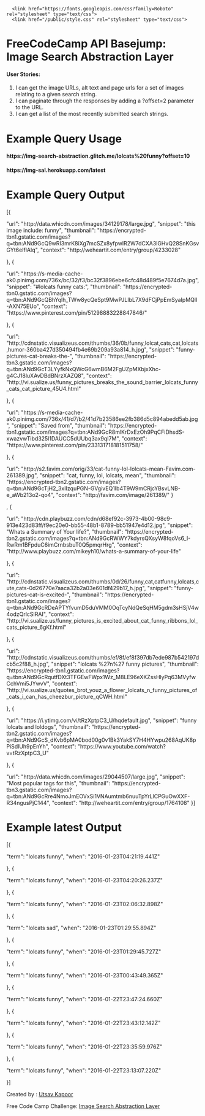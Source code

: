<!DOCTYPE html>
<html>

   <head>
      
      <link href="https://fonts.googleapis.com/css?family=Roboto" rel="stylesheet" type="text/css">
      <link href="/public/style.css" rel="stylesheet" type="text/css">
   </head>

   <body>
      <div class="container">
         <h1>FreeCodeCamp API Basejump: Image Search Abstraction Layer</h1>
        <h4>User Stories:</h4>
        <ol>
          <li> I can get the image URLs, alt text and page urls for a set of images relating to a given search string.</li>
          <li> I can paginate through the responses by adding a ?offset=2 parameter to the URL.</li>
          <li> I can get a list of the most recently submitted search strings.</li>
        </ol>
        <h1>Example Query Usage</h1>
        <h4><span>https://img-search-abstraction.glitch.me/lolcats%20funny?offset=10</span></h4>
        <h4><span>https://img-sal.herokuapp.com/latest</span></h4>
        <h1>Example Query Output</h1>
        <p>[{</p><p><span>
  "url": "http://data.whicdn.com/images/34129178/large.jpg",
  "snippet": "this image include: funny",
  "thumbnail": "https://encrypted-tbn1.gstatic.com/images?q=tbn:ANd9GcQ9wRI3mrK8iXg7mcSZx8yfpwlR2W7dCXA3lGHvQ28SnKGsvGYt6eIflAIq",
  "context": "http://weheartit.com/entry/group/4233028"
</span></p><p>}, {</p><p><span>
  "url": "https://s-media-cache-ak0.pinimg.com/736x/bc/32/f3/bc32f3896ebe6cfc48d489f5e7674d7a.jpg",
  "snippet": "#lolcats funny cats:",
  "thumbnail": "https://encrypted-tbn0.gstatic.com/images?q=tbn:ANd9GcQBhYqlh_TWw8ycQeSpt9MwPJLIbL7X9dFCjPpEmSyaIpMQlI-AXN75EUo",
  "context": "https://www.pinterest.com/pin/51298883228847846/"
</span></p><p>}, {</p><p><span>
  "url": "http://cdnstatic.visualizeus.com/thumbs/36/0b/funny,lolcat,cats,cat,lolcats,humor-360ba427d350494fb4e69b209a93a814_h.jpg",
  "snippet": "funny-pictures-cat-breaks-the-",
  "thumbnail": "https://encrypted-tbn3.gstatic.com/images?q=tbn:ANd9GcT3LYyfkNxQWcG6wmB6M2FgUZpMXbjxXhc-g4CJ18luXAvDBdBNrzXAZQ8",
  "context": "http://vi.sualize.us/funny_pictures_breaks_the_sound_barrier_lolcats_funny_cats_cat_picture_45U4.html"
</span></p><p>}, {</p><p><span>
  "url": "https://s-media-cache-ak0.pinimg.com/736x/41/d7/b2/41d7b23586ee2fb386d5c894abedd5ab.jpg",
  "snippet": "Saved from",
  "thumbnail": "https://encrypted-tbn1.gstatic.com/images?q=tbn:ANd9GcR8mlKrDxEzOh9PqCFiDhsdS-xwazvwTibd325l1DAUCC5dUUbq3ax9qI7M",
  "context": "https://www.pinterest.com/pin/233131718181511758/"
</span></p><p>}, {</p><p><span>
  "url": "http://s2.favim.com/orig/33/cat-funny-lol-lolcats-mean-Favim.com-261389.jpg",
  "snippet": "cat, funny, lol, lolcats, mean",
  "thumbnail": "https://encrypted-tbn2.gstatic.com/images?q=tbn:ANd9GcTjH2_3xIIzquPGN-GVgivEQ1Ib4T9W9mCRjcYBsvLNB-e_aWb213o2-qo4",
  "context": "http://favim.com/image/261389/"
}</span></p><p>, {</p><p><span>
  "url": "http://cdn.playbuzz.com/cdn/d68ef92c-3973-4b00-98c9-913e423d83ff/f9ec20e0-bb55-48b1-8789-bb51947e4d12.jpg",
  "snippet": "Whats a Summary of Your life?",
  "thumbnail": "https://encrypted-tbn2.gstatic.com/images?q=tbn:ANd9GcRWWY7kdyrsQXsyW8fqoVs6_I-RwRm1BFpduC6imCrnbsbuT0Q5pmqrHrg",
  "context": "http://www.playbuzz.com/mikeyh10/whats-a-summary-of-your-life"
</span></p><p>}, {</p><p><span>
  "url": "http://cdnstatic.visualizeus.com/thumbs/0d/26/funny,cat,catfunny,lolcats,cute,cats-0d26770e7aaca32b2a03e601df429b17_h.jpg",
  "snippet": "funny-pictures-cat-is-excited-",
  "thumbnail": "https://encrypted-tbn1.gstatic.com/images?q=tbn:ANd9GcRDeAPTYfvumD5duVMM0OqTcyNdQeSqHM5gdm3sHSjV4w4odzQrlcSIRAI",
  "context": "http://vi.sualize.us/funny_pictures_is_excited_about_cat_funny_ribbons_lol_cats_picture_6gKf.html"
</span></p><p>}, {</p><p><span>
  "url": "http://cdnstatic.visualizeus.com/thumbs/ef/8f/ef8f397db7ede987b542197dcb5c2f88_h.jpg",
  "snippet": "lolcats %27n%27 funny pictures",
  "thumbnail": "https://encrypted-tbn1.gstatic.com/images?q=tbn:ANd9GcRqutfDXt3TFGEwFWpx1Wz_M8LE96eXKZssHlyPq63MVyfwCchVmi5JYwvV",
  "context": "http://vi.sualize.us/quotes_brot_youz_a_flower_lolcats_n_funny_pictures_of_cats_i_can_has_cheezbur_picture_qCWH.html"
</span></p><p>}, {</p><p><span>
  "url": "https://i.ytimg.com/vi/tRzXptpC3_U/hqdefault.jpg",
  "snippet": "funny lolcats and loldogs",
  "thumbnail": "https://encrypted-tbn2.gstatic.com/images?q=tbn:ANd9GcS_dKvb6pMA0bod00g0v1Bk3YakSY7H4HYwpu268AqUK8pPiSdlUh9pEnYh",
  "context": "https://www.youtube.com/watch?v=tRzXptpC3_U"
</span></p><p>}, {</p><p><span>
  "url": "http://data.whicdn.com/images/29044507/large.jpg",
  "snippet": "Most popular tags for this",
  "thumbnail": "https://encrypted-tbn3.gstatic.com/images?q=tbn:ANd9GcRre4NmoJmEOVxSi1VNAumtmb6nuuTpYrLlCPGuOwXXF-R34ngusPjC144",
  "context": "http://weheartit.com/entry/group/1764108"
}]</span></p>
        <h1>Example latest Output</h1>
        <p>[{</p><p><span>
  "term": "lolcats funny",
  "when": "2016-01-23T04:21:19.441Z"</span></p><p>
}, {</p><p><span>
  "term": "lolcats funny",
  "when": "2016-01-23T04:20:26.237Z"</span></p><p>
}, {</p><p><span>
  "term": "lolcats funny",
  "when": "2016-01-23T02:06:32.898Z"</span></p><p>
}, {</p><p><span>
  "term": "lolcats sad",
  "when": "2016-01-23T01:29:55.894Z"</span></p><p>
}, {</p><p><span>
  "term": "lolcats funny",
  "when": "2016-01-23T01:29:45.727Z"</span></p><p>
}, {</p><p><span>
  "term": "lolcats funny",
        "when": "2016-01-23T00:43:49.365Z"</span></p><p>
}, {</p><p><span>
  "term": "lolcats funny",
  "when": "2016-01-22T23:47:24.660Z"</span></p><p>
}, {</p><p><span>
  "term": "lolcats funny",
  "when": "2016-01-22T23:43:12.142Z"</span></p><p>
}, {</p><p><span>
  "term": "lolcats funny",
  "when": "2016-01-22T23:35:59.976Z"</span></p><p>
}, {</p><p><span>
  "term": "lolcats funny",
        "when": "2016-01-22T23:13:07.220Z"</span></p><p>
}]</p>
      </div>
     <footer class="footer">
       <p>Created by : <a href="https://github.com/utsavkapoor" target="_blank">Utsav Kapoor</a></p>
       <p>Free Code Camp Challenge: <a href="https://www.freecodecamp.org/challenges/image-search-abstraction-layer" target="_blank">Image Search Abstraction Layer</a></p>
     </footer>
   </body>

</html>
